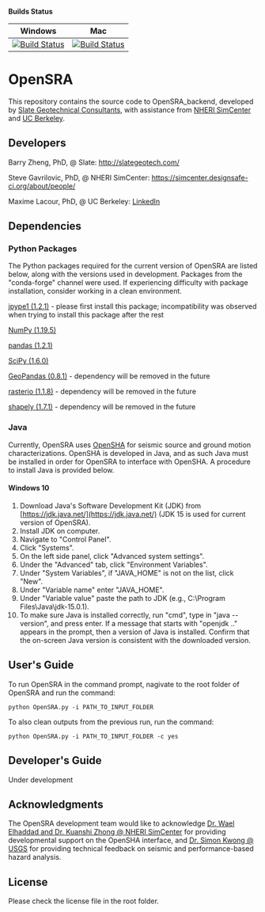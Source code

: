 **Builds Status**

| **Windows** | **Mac** |
|---|---|
[![Build Status]()]()|[![Build Status]()]()

# OpenSRA
This repository contains the source code to OpenSRA_backend, developed by [Slate Geotechnical Consultants](http://slategeotech.com/), with assistance from [NHERI SimCenter](https://simcenter.designsafe-ci.org/) and [UC Berkeley](https://ce.berkeley.edu/).

## Developers
Barry Zheng, PhD, @ Slate: http://slategeotech.com/

Steve Gavrilovic, PhD, @ NHERI SimCenter: https://simcenter.designsafe-ci.org/about/people/

Maxime Lacour, PhD, @ UC Berkeley: [LinkedIn](https://www.linkedin.com/in/maxime-lacour-637a8b79)

## Dependencies

### Python Packages
The Python packages required for the current version of OpenSRA are listed below, along with the versions used in development. Packages from the "conda-forge" channel were used. If experiencing difficulty with package installation, consider working in a clean environment.

[jpype1 (1.2.1)](https://jpype.readthedocs.io/en/latest/index.html) - please first install this package; incompatibility was observed when trying to install this package after the rest

[NumPy (1.19.5)](https://numpy.org/doc/stable/)

[pandas (1.2.1)](https://pandas.pydata.org/docs/)

[SciPy (1.6.0)](https://docs.scipy.org/doc/scipy/reference/)

[GeoPandas (0.8.1)](https://geopandas.org/) - dependency will be removed in the future

[rasterio (1.1.8)](https://rasterio.readthedocs.io/en/latest/) - dependency will be removed in the future

[shapely (1.7.1)](https://shapely.readthedocs.io/en/stable/manual.html) - dependency will be removed in the future

### Java
Currently, OpenSRA uses [OpenSHA](https://opensha.org/) for seismic source and ground motion characterizations. OpenSHA is developed in Java, and as such Java must be installed in order for OpenSRA to interface with OpenSHA. A procedure to install Java is provided below.

#### Windows 10
1. Download Java's Software Development Kit (JDK) from [https://jdk.java.net/](https://jdk.java.net/) (JDK 15 is used for current version of OpenSRA).
2. Install JDK on computer.
3. Navigate to "Control Panel".
4. Click "Systems".
5. On the left side panel, click "Advanced system settings".
6. Under the "Advanced" tab, click "Environment Variables".
7. Under "System Variables", if "JAVA_HOME" is not on the list, click "New".
8. Under "Variable name" enter "JAVA_HOME".
9. Under "Variable value" paste the path to JDK (e.g., C:\Program Files\Java\jdk-15.0.1).
10. To make sure Java is installed correctly, run "cmd", type in "java --version", and press enter. If a message that starts with "openjdk .." appears in the prompt, then a version of Java is installed. Confirm that the on-screen Java version is consistent with the downloaded version.

## User's Guide
To run OpenSRA in the command prompt, nagivate to the root folder of OpenSRA and run the command:
```
python OpenSRA.py -i PATH_TO_INPUT_FOLDER
```

To also clean outputs from the previous run, run the command:
```
python OpenSRA.py -i PATH_TO_INPUT_FOLDER -c yes
```

## Developer's Guide
Under development

## Acknowledgments
The OpenSRA development team would like to acknowledge [Dr. Wael Elhaddad and Dr. Kuanshi Zhong @ NHERI SimCenter](https://simcenter.designsafe-ci.org/about/people/) for providing developmental support on the OpenSHA interface, and [Dr. Simon Kwong @ USGS](https://www.usgs.gov/staff-profiles/neal-simon-kwong) for providing technical feedback on seismic and performance-based hazard analysis.

## License
Please check the license file in the root folder.
